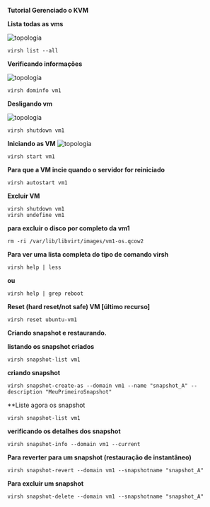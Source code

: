 **Tutorial Gerenciado o KVM**

**Lista todas as vms**

<img src="https://user-images.githubusercontent.com/51387190/114323313-f3ef9b80-9afa-11eb-9c6c-6be743809624.png" alt="topologia" title="listando vms"/>

```
virsh list --all
```
**Verificando informações**

<img src="https://user-images.githubusercontent.com/51387190/114323374-42049f00-9afb-11eb-8c1d-ad74084114fa.png" alt="topologia" title="verificando informacoes"/>

```
virsh dominfo vm1
```
**Desligando vm**

<img src="https://user-images.githubusercontent.com/51387190/114323463-b3445200-9afb-11eb-9d1f-12f4dd828848.png" alt="topologia" title="desligando vms"/>

```
virsh shutdown vm1
```
**Iniciando as VM**
<img src="https://user-images.githubusercontent.com/51387190/114323494-dec73c80-9afb-11eb-94e4-2813b7b8f7db.png" alt="topologia" title="iniciando vms"/>

```
virsh start vm1
```

**Para que a VM incie quando o servidor for reiniciado**
```
virsh autostart vm1
```
**Excluir VM**
```
virsh shutdown vm1
virsh undefine vm1
```
**para excluir o disco por completo da vm1**
```
rm -ri /var/lib/libvirt/images/vm1-os.qcow2
```
**Para ver uma lista completa do tipo de comando virsh**
```
virsh help | less
```
**ou**
```
virsh help | grep reboot
```
**Reset (hard reset/not safe) VM [último recurso]**

```
virsh reset ubuntu-vm1
```

**Criando snapshot e restaurando.** 

**listando os snapshot criados**
```
virsh snapshot-list vm1
```
**criando snapshot**
```
virsh snapshot-create-as --domain vm1 --name "snapshot_A" --description "MeuPrimeiroSnapshot" 
```
**Liste agora os snapshot
```
virsh snapshot-list vm1
```
**verificando os detalhes dos snapshot**
```
virsh snapshot-info --domain vm1 --current
```
**Para reverter para um snapshot (restauração de instantâneo)**
``` 
virsh snapshot-revert --domain vm1 --snapshotname "snapshot_A" 
``` 
**Para excluir um snapshot**
```
virsh snapshot-delete --domain vm1 --snapshotname "snapshot_A"
```
